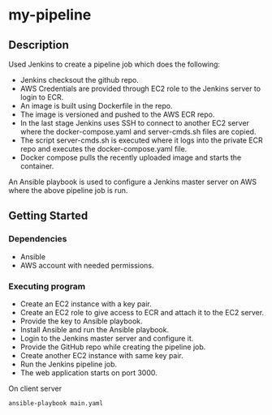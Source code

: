 # my-pipeline

## Description

Used Jenkins to create a pipeline job which does the following:
- Jenkins checksout the github repo.
- AWS Credentials are provided through EC2 role to the Jenkins server to login to ECR.
- An image is built using Dockerfile in the repo.
- The image is versioned and pushed to the AWS ECR repo.
- In the last stage Jenkins uses SSH to connect to another EC2 server where the docker-compose.yaml and server-cmds.sh files are copied.
- The script server-cmds.sh is executed where it logs into the private ECR repo and executes the docker-compose.yaml file.
- Docker compose pulls the recently uploaded image and starts the container.

An Ansible playbook is used to configure a Jenkins master server on AWS where the above pipeline job is run.

## Getting Started

### Dependencies

* Ansible
* AWS account with needed permissions.

### Executing program

* Create an EC2 instance with a key pair.
* Create an EC2 role to give access to ECR and attach it to the EC2 server.
* Provide the key to Ansible playbook.
* Install Ansible and run the Ansible playbook.
* Login to the Jenkins master server and configure it.
* Provide the GitHub repo while creating the pipeline job.
* Create another EC2 instance with same key pair.
* Run the Jenkins pipeline job.
* The web application starts on port 3000.

On client server
```
ansible-playbook main.yaml
```
